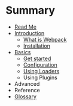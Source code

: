 # Summary

* [Read Me](README.md)
* [Introduction](introduction/README.md)
   * [What is Webpack](introduction/Webpack.md)
   * [Installation](introduction/Installation.md)
* [Basics](basics/README.md)
   * [Get started](basics/get_started.md)
   * [Configuration](basics/configuration.md)
   * [Using Loaders](basics/using_loaders.md)
   * Using Plugins
* Advanced
* Reference
* [Glossary](GLOSSARY.md)


